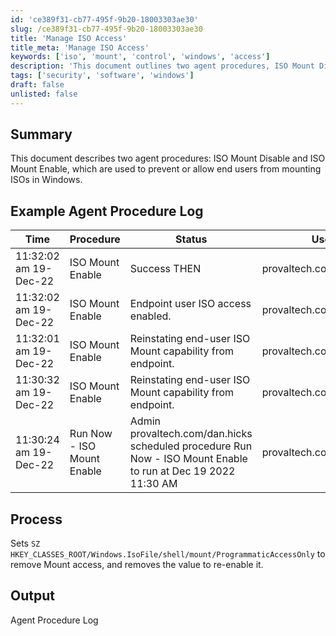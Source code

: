 ```yaml
---
id: 'ce389f31-cb77-495f-9b20-18003303ae30'
slug: /ce389f31-cb77-495f-9b20-18003303ae30
title: 'Manage ISO Access'
title_meta: 'Manage ISO Access'
keywords: ['iso', 'mount', 'control', 'windows', 'access']
description: 'This document outlines two agent procedures, ISO Mount Disable and ISO Mount Enable, designed to manage end-user access to mounting ISOs in Windows environments. It includes example logs and a detailed process for modifying registry settings to enable or disable ISO mounting capabilities.'
tags: ['security', 'software', 'windows']
draft: false
unlisted: false
---
```


## Summary

This document describes two agent procedures: ISO Mount Disable and ISO Mount Enable, which are used to prevent or allow end users from mounting ISOs in Windows.

## Example Agent Procedure Log

| Time                     | Procedure                | Status                                             | User                          |
|--------------------------|--------------------------|----------------------------------------------------|-------------------------------|
| 11:32:02 am 19-Dec-22    | ISO Mount Enable         | Success THEN                                       | provaltech.com/dan.hicks      |
| 11:32:02 am 19-Dec-22    | ISO Mount Enable         | Endpoint user ISO access enabled.                  | provaltech.com/dan.hicks      |
| 11:32:01 am 19-Dec-22    | ISO Mount Enable         | Reinstating end-user ISO Mount capability from endpoint. | provaltech.com/dan.hicks      |
| 11:30:32 am 19-Dec-22    | ISO Mount Enable         | Reinstating end-user ISO Mount capability from endpoint. | provaltech.com/dan.hicks      |
| 11:30:24 am 19-Dec-22    | Run Now - ISO Mount Enable | Admin provaltech.com/dan.hicks scheduled procedure Run Now - ISO Mount Enable to run at Dec 19 2022 11:30 AM | provaltech.com/dan.hicks      |

## Process

Sets `SZ HKEY_CLASSES_ROOT/Windows.IsoFile/shell/mount/ProgrammaticAccessOnly` to remove Mount access, and removes the value to re-enable it.

## Output

Agent Procedure Log



